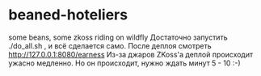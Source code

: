 # beaned-hoteliers
some beans, some zkoss riding on wildfly
Достаточно запустить ./do_all.sh , и всё сделается само. После деплоя смотреть http://127.0.0.1:8080/earness
Из-за джаров ZKoss'а деплой происходит ужасно медленно. Но он происходит, нужно ждать минут 5 - 10 :-)
